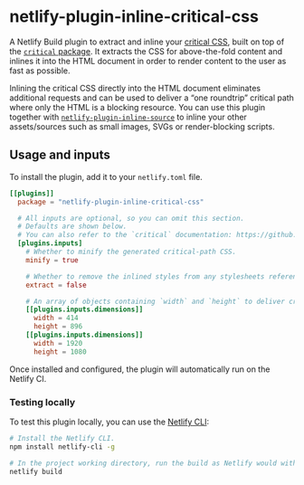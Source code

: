 # netlify-plugin-inline-critical-css

A Netlify Build plugin to extract and inline your [critical CSS](https://web.dev/extract-critical-css/), built on top of the [`critical` package](https://github.com/addyosmani/critical). It extracts the CSS for above-the-fold content and inlines it into the HTML document in order to render content to the user as fast as possible.

Inlining the critical CSS directly into the HTML document eliminates additional requests and can be used to deliver a “one roundtrip” critical path where only the HTML is a blocking resource. You can use this plugin together with [`netlify-plugin-inline-source`](https://github.com/tom-bonnike/netlify-plugin-inline-source) to inline your other assets/sources such as small images, SVGs or render-blocking scripts.

## Usage and inputs

To install the plugin, add it to your `netlify.toml` file.

```toml
[[plugins]]
  package = "netlify-plugin-inline-critical-css"

  # All inputs are optional, so you can omit this section.
  # Defaults are shown below.
  # You can also refer to the `critical` documentation: https://github.com/addyosmani/critical.
  [plugins.inputs]
    # Whether to minify the generated critical-path CSS.
    minify = true

    # Whether to remove the inlined styles from any stylesheets referenced in the HTML. Use with caution. Removing the critical CSS per page results in a unique async loaded CSS file for every page, meaning you can’t rely on cache across multiple pages.
    extract = false

    # An array of objects containing `width` and `height` to deliver critical CSS for multiple screen resolutions.
    [[plugins.inputs.dimensions]]
      width = 414
      height = 896
    [[plugins.inputs.dimensions]]
      width = 1920
      height = 1080
```

Once installed and configured, the plugin will automatically run on the Netlify CI.

### Testing locally

To test this plugin locally, you can use the [Netlify CLI](https://github.com/netlify/cli):

```bash
# Install the Netlify CLI.
npm install netlify-cli -g

# In the project working directory, run the build as Netlify would with the build bot.
netlify build
```
